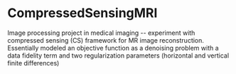 # CompressedSensingMRI
Image processing project in medical imaging -- experiment with compressed sensing (CS) framework for MR image reconstruction.
Essentially modeled an objective function as a denoising problem with a data fidelity term and two regularization parameters (horizontal and vertical finite differences)
